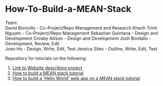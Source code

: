 # How-To-Build-a-MEAN-Stack

Team: <br> 
David Bonicillo - Co-Project/Repo Management and Research
Khanh Trinh Nguyen - Co-Project//Repo Management
Sebastian Quintana - Design and Development
Crosby Allison - Design and Development
Josh Bordallo - Development, Review, Edit  
Joen Ho - Design, Write, Edit, Test
Jessica Sites - Outline, Write, Edit, Test 

Repository for tutorials on the following: 

1. [Link to Website describing project](https://caesarbonicillo.github.io/MeanStack/views/html/index.html)
2. [How to build a MEAN stack tutorial](https://docs.google.com/document/d/1m541e1Nkd5TquYAkNdu9SUT-apfWXNpNEg8abqUSinc/edit?usp=sharing)
3. [How to build a 'Hello World' web app on a MEAN stack tutorial](https://docs.google.com/document/d/1Kiya3Be_Vr8RRRSzGjg1xbi66RmqvZFONCvs6g9iPdc/edit?usp=sharing)

